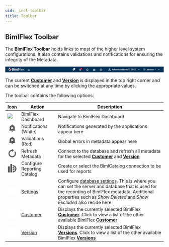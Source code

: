 ```yaml
---
uid: _incl-toolbar
title: Toolbar
---
```


## BimlFlex Toolbar

The **BimlFlex Toolbar** holds links to most of the higher level system configurations. It also contains validations and notifications for ensuring the integrity of the Metadata.

![BimlFlex Toolbar](../../static/img/bimlflex-title-bar.png "BimlFlex Toolbar")

The current [**Customer**](xref:bimlflex-concepts-customer) and [**Version**](xref:bimlflex-concepts-version) is displayed in the top right corner and can be switched at any time by clicking the appropriate values.

The toolbar contains the following options:

| Icon | Action | Description |
| ---- | ------ | ----------- |
| <img src="images/svg-icons/BimlFlex.svg"/> | <span class="nowrap-col m-5">BimlFlex Dashboard</span> | Navigate to BimlFlex Dashboard |
| <div class="icon-col m-5"><img src="../../static/img/alert.svg"/></div> | <span class="nowrap-col m-5">Notifications (White)</span> | Notifications generated by the applications appear here |
| <div class="icon-col m-5"><img src="../../static/img/alert.svg"/></div> | <span class="nowrap-col m-5">Validations (Red)</span> | Global errors in metadata appear here |
| <div class="icon-col m-5"><img src="../../static/img/refresh.svg"/></div> | <span class="nowrap-col m-5">Refresh Metadata</span> | Connect to the database and refresh all metadata for the selected **[Customer](xref:bimlflex-concepts-customer)** and **[Version](xref:bimlflex-concepts-version)** |
| <div class="icon-col m-5"><img src="../../static/img/biml-catalog-connection.svg"/></div> | <span class="nowrap-col m-5">Configure Reporting Catalog</span> | Create or select the BimlCatalog connection to be used for reports |
| <div class="icon-col m-5"><img src="../../static/img/portal-settings.svg"/></div> | <span class="nowrap-col m-5">[Settings](xref:bimlflex-application-database-settings)</span> | Configure [database settings](xref:bimlflex-application-database-settings). This is where you can set the server and database that is used for the recording of BimlFlex metadata. Additional properties such as *Show Deleted* and *Show Excluded* also reside here |
| <div class="icon-col m-5"><img src="../../static/img/customers.svg"/></div> | <span class="nowrap-col m-5">[Customer](xref:bimlflex-concepts-customer)</span>|Displays the currently selected BimlFlex **[Customer](xref:bimlflex-concepts-customer)**. Click to view a list of the other available BimlFlex **[Customer](xref:bimlflex-concepts-customer)** |
| <div class="icon-col m-5"><img src="../../static/img/versions.svg"/></div> | <span class="nowrap-col m-5">[Version](xref:bimlflex-concepts-version)</span>|Displays the currently selected BimlFlex **[Versions](xref:bimlflex-concepts-version)**. Click to view a list of the other available BimlFlex **[Versions](xref:bimlflex-concepts-version)** |
